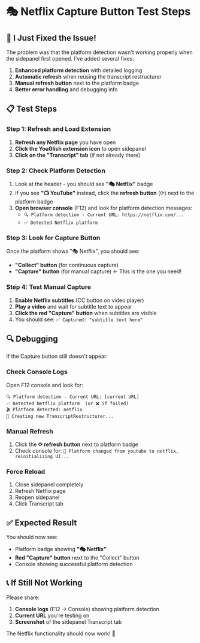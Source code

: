 # 🎭 Netflix Capture Button Test Steps

## 🔧 I Just Fixed the Issue!

The problem was that the platform detection wasn't working properly when the sidepanel first opened. I've added several fixes:

1. **Enhanced platform detection** with detailed logging
2. **Automatic refresh** when reusing the transcript restructurer 
3. **Manual refresh button** next to the platform badge
4. **Better error handling** and debugging info

## 📋 Test Steps

### Step 1: Refresh and Load Extension
1. **Refresh any Netflix page** you have open
2. **Click the YouGlish extension icon** to open sidepanel
3. **Click on the "Transcript" tab** (if not already there)

### Step 2: Check Platform Detection
1. Look at the header - you should see **"🎭 Netflix"** badge
2. If you see **"📺 YouTube"** instead, click the **refresh button** (⟳) next to the platform badge
3. **Open browser console** (F12) and look for platform detection messages:
   - `🔍 Platform detection - Current URL: https://netflix.com/...`
   - `✅ Detected Netflix platform`

### Step 3: Look for Capture Button
Once the platform shows "🎭 Netflix", you should see:
- **"Collect" button** (for continuous capture)
- **"Capture" button** (for manual capture) ← This is the one you need!

### Step 4: Test Manual Capture
1. **Enable Netflix subtitles** (CC button on video player)
2. **Play a video** and wait for subtitle text to appear
3. **Click the red "Capture" button** when subtitles are visible
4. You should see: `✅ Captured: "subtitle text here"`

## 🔍 Debugging

If the Capture button still doesn't appear:

### Check Console Logs
Open F12 console and look for:
```
🔍 Platform detection - Current URL: [current URL]
✅ Detected Netflix platform  (or ❌ if failed)
🎬 Platform detected: netflix
🚀 Creating new TranscriptRestructurer...
```

### Manual Refresh
1. Click the **⟳ refresh button** next to platform badge
2. Check console for: `🔄 Platform changed from youtube to netflix, reinitializing UI...`

### Force Reload
1. Close sidepanel completely
2. Refresh Netflix page
3. Reopen sidepanel
4. Click Transcript tab

## ✅ Expected Result

You should now see:
- Platform badge showing **"🎭 Netflix"**
- **Red "Capture" button** next to the "Collect" button
- Console showing successful platform detection

## 📞 If Still Not Working

Please share:
1. **Console logs** (F12 → Console) showing platform detection
2. **Current URL** you're testing on
3. **Screenshot** of the sidepanel Transcript tab

The Netflix functionality should now work! 🎉